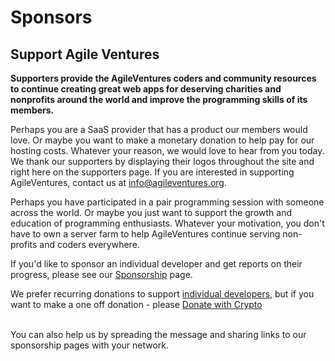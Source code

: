 # Sponsors

## Support Agile Ventures

**Supporters provide the AgileVentures coders and community resources to continue creating great web apps for deserving charities and nonprofits around the world and improve the programming skills of its members.**


Perhaps you are a SaaS provider that has a product our members would love. Or maybe you want to make a monetary donation to help pay for our hosting costs. Whatever your reason, we would love to hear from you today. We thank our supporters by displaying their logos throughout the site and right here on the supporters page. If you are interested in supporting AgileVentures, contact us at info@agileventures.org.

Perhaps you have participated in a pair programming session with someone across the world. Or maybe you just want to support the growth and education of programming enthusiasts. Whatever your motivation, you don't have to own a server farm to help AgileVentures continue serving non-profits and coders everywhere. 

If you'd like to sponsor an individual developer and get reports on their progress, please see our [Sponsorship](http://www.agileventures.org/sponsorship) page.

We prefer recurring donations to support [individual developers](http://www.agileventures.org/sponsorship), but if you want to make a one off donation - please
  <a class="donate-with-crypto"
     href="https://commerce.coinbase.com/checkout/2041eb5e-5de8-4655-9cb3-b6d1a5fe77b7">
    <span>Donate with Crypto</span>
  </a>
  <script src="https://commerce.coinbase.com/v1/checkout.js?version=201807">
  </script>
<br>
You can also help us by spreading the message and sharing links to our sponsorship pages with your network.
